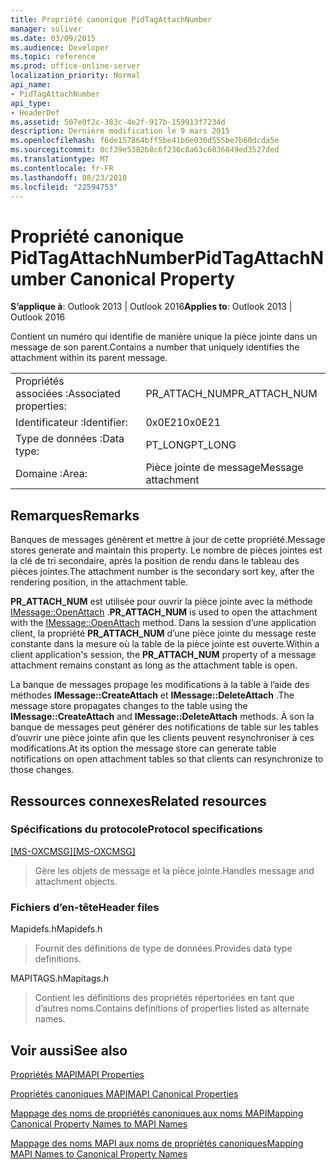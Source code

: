 ```yaml
---
title: Propriété canonique PidTagAttachNumber
manager: soliver
ms.date: 03/09/2015
ms.audience: Developer
ms.topic: reference
ms.prod: office-online-server
localization_priority: Normal
api_name:
- PidTagAttachNumber
api_type:
- HeaderDef
ms.assetid: 507e0f2c-383c-4e2f-917b-159913f7234d
description: Dernière modification le 9 mars 2015
ms.openlocfilehash: f6de157864bff5be41b6e030d555be7b60dcda5e
ms.sourcegitcommit: 0cf39e5382b8c6f236c8a63c6036849ed3527ded
ms.translationtype: MT
ms.contentlocale: fr-FR
ms.lasthandoff: 08/23/2018
ms.locfileid: "22594753"
---
```

# <a name="pidtagattachnumber-canonical-property"></a><span data-ttu-id="bb77c-103">Propriété canonique PidTagAttachNumber</span><span class="sxs-lookup"><span data-stu-id="bb77c-103">PidTagAttachNumber Canonical Property</span></span>

  
  
<span data-ttu-id="bb77c-104">**S’applique à**: Outlook 2013 | Outlook 2016</span><span class="sxs-lookup"><span data-stu-id="bb77c-104">**Applies to**: Outlook 2013 | Outlook 2016</span></span> 
  
<span data-ttu-id="bb77c-105">Contient un numéro qui identifie de manière unique la pièce jointe dans un message de son parent.</span><span class="sxs-lookup"><span data-stu-id="bb77c-105">Contains a number that uniquely identifies the attachment within its parent message.</span></span> 
  
|||
|:-----|:-----|
|<span data-ttu-id="bb77c-106">Propriétés associées :</span><span class="sxs-lookup"><span data-stu-id="bb77c-106">Associated properties:</span></span>  <br/> |<span data-ttu-id="bb77c-107">PR_ATTACH_NUM</span><span class="sxs-lookup"><span data-stu-id="bb77c-107">PR_ATTACH_NUM</span></span>  <br/> |
|<span data-ttu-id="bb77c-108">Identificateur :</span><span class="sxs-lookup"><span data-stu-id="bb77c-108">Identifier:</span></span>  <br/> |<span data-ttu-id="bb77c-109">0x0E21</span><span class="sxs-lookup"><span data-stu-id="bb77c-109">0x0E21</span></span>  <br/> |
|<span data-ttu-id="bb77c-110">Type de données :</span><span class="sxs-lookup"><span data-stu-id="bb77c-110">Data type:</span></span>  <br/> |<span data-ttu-id="bb77c-111">PT_LONG</span><span class="sxs-lookup"><span data-stu-id="bb77c-111">PT_LONG</span></span>  <br/> |
|<span data-ttu-id="bb77c-112">Domaine :</span><span class="sxs-lookup"><span data-stu-id="bb77c-112">Area:</span></span>  <br/> |<span data-ttu-id="bb77c-113">Pièce jointe de message</span><span class="sxs-lookup"><span data-stu-id="bb77c-113">Message attachment</span></span>  <br/> |
   
## <a name="remarks"></a><span data-ttu-id="bb77c-114">Remarques</span><span class="sxs-lookup"><span data-stu-id="bb77c-114">Remarks</span></span>

<span data-ttu-id="bb77c-115">Banques de messages génèrent et mettre à jour de cette propriété.</span><span class="sxs-lookup"><span data-stu-id="bb77c-115">Message stores generate and maintain this property.</span></span> <span data-ttu-id="bb77c-116">Le nombre de pièces jointes est la clé de tri secondaire, après la position de rendu dans le tableau des pièces jointes.</span><span class="sxs-lookup"><span data-stu-id="bb77c-116">The attachment number is the secondary sort key, after the rendering position, in the attachment table.</span></span> 
  
 <span data-ttu-id="bb77c-117">**PR_ATTACH_NUM** est utilisée pour ouvrir la pièce jointe avec la méthode [IMessage::OpenAttach](imessage-openattach.md) .</span><span class="sxs-lookup"><span data-stu-id="bb77c-117">**PR_ATTACH_NUM** is used to open the attachment with the [IMessage::OpenAttach](imessage-openattach.md) method.</span></span> <span data-ttu-id="bb77c-118">Dans la session d’une application client, la propriété **PR_ATTACH_NUM** d’une pièce jointe du message reste constante dans la mesure où la table de la pièce jointe est ouverte.</span><span class="sxs-lookup"><span data-stu-id="bb77c-118">Within a client application's session, the **PR_ATTACH_NUM** property of a message attachment remains constant as long as the attachment table is open.</span></span> 
  
<span data-ttu-id="bb77c-119">La banque de messages propage les modifications à la table à l’aide des méthodes **IMessage::CreateAttach** et **IMessage::DeleteAttach** .</span><span class="sxs-lookup"><span data-stu-id="bb77c-119">The message store propagates changes to the table using the **IMessage::CreateAttach** and **IMessage::DeleteAttach** methods.</span></span> <span data-ttu-id="bb77c-120">À son la banque de messages peut générer des notifications de table sur les tables d’ouvrir une pièce jointe afin que les clients peuvent resynchroniser à ces modifications.</span><span class="sxs-lookup"><span data-stu-id="bb77c-120">At its option the message store can generate table notifications on open attachment tables so that clients can resynchronize to those changes.</span></span> 
  
## <a name="related-resources"></a><span data-ttu-id="bb77c-121">Ressources connexes</span><span class="sxs-lookup"><span data-stu-id="bb77c-121">Related resources</span></span>

### <a name="protocol-specifications"></a><span data-ttu-id="bb77c-122">Spécifications du protocole</span><span class="sxs-lookup"><span data-stu-id="bb77c-122">Protocol specifications</span></span>

<span data-ttu-id="bb77c-123">[[MS-OXCMSG]](http://msdn.microsoft.com/library/7fd7ec40-deec-4c06-9493-1bc06b349682%28Office.15%29.aspx)</span><span class="sxs-lookup"><span data-stu-id="bb77c-123">[[MS-OXCMSG]](http://msdn.microsoft.com/library/7fd7ec40-deec-4c06-9493-1bc06b349682%28Office.15%29.aspx)</span></span>
  
> <span data-ttu-id="bb77c-124">Gère les objets de message et la pièce jointe.</span><span class="sxs-lookup"><span data-stu-id="bb77c-124">Handles message and attachment objects.</span></span>
    
### <a name="header-files"></a><span data-ttu-id="bb77c-125">Fichiers d’en-tête</span><span class="sxs-lookup"><span data-stu-id="bb77c-125">Header files</span></span>

<span data-ttu-id="bb77c-126">Mapidefs.h</span><span class="sxs-lookup"><span data-stu-id="bb77c-126">Mapidefs.h</span></span>
  
> <span data-ttu-id="bb77c-127">Fournit des définitions de type de données.</span><span class="sxs-lookup"><span data-stu-id="bb77c-127">Provides data type definitions.</span></span>
    
<span data-ttu-id="bb77c-128">MAPITAGS.h</span><span class="sxs-lookup"><span data-stu-id="bb77c-128">Mapitags.h</span></span>
  
> <span data-ttu-id="bb77c-129">Contient les définitions des propriétés répertoriées en tant que d’autres noms.</span><span class="sxs-lookup"><span data-stu-id="bb77c-129">Contains definitions of properties listed as alternate names.</span></span>
    
## <a name="see-also"></a><span data-ttu-id="bb77c-130">Voir aussi</span><span class="sxs-lookup"><span data-stu-id="bb77c-130">See also</span></span>



[<span data-ttu-id="bb77c-131">Propriétés MAPI</span><span class="sxs-lookup"><span data-stu-id="bb77c-131">MAPI Properties</span></span>](mapi-properties.md)
  
[<span data-ttu-id="bb77c-132">Propriétés canoniques MAPI</span><span class="sxs-lookup"><span data-stu-id="bb77c-132">MAPI Canonical Properties</span></span>](mapi-canonical-properties.md)
  
[<span data-ttu-id="bb77c-133">Mappage des noms de propriétés canoniques aux noms MAPI</span><span class="sxs-lookup"><span data-stu-id="bb77c-133">Mapping Canonical Property Names to MAPI Names</span></span>](mapping-canonical-property-names-to-mapi-names.md)
  
[<span data-ttu-id="bb77c-134">Mappage des noms MAPI aux noms de propriétés canoniques</span><span class="sxs-lookup"><span data-stu-id="bb77c-134">Mapping MAPI Names to Canonical Property Names</span></span>](mapping-mapi-names-to-canonical-property-names.md)

